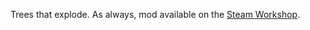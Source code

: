 Trees that explode. As always, mod available on the [Steam Workshop](https://steamcommunity.com/sharedfiles/filedetails/?id=1974197695). 
